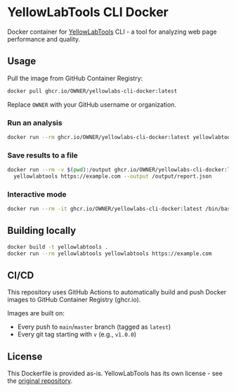 # YellowLabTools CLI Docker

Docker container for [YellowLabTools](https://github.com/YellowLabTools/YellowLabTools) CLI - a tool for analyzing web page performance and quality.

## Usage

Pull the image from GitHub Container Registry:

```bash
docker pull ghcr.io/OWNER/yellowlabs-cli-docker:latest
```

Replace `OWNER` with your GitHub username or organization.

### Run an analysis

```bash
docker run --rm ghcr.io/OWNER/yellowlabs-cli-docker:latest yellowlabtools https://example.com
```

### Save results to a file

```bash
docker run --rm -v $(pwd):/output ghcr.io/OWNER/yellowlabs-cli-docker:latest \
  yellowlabtools https://example.com --output /output/report.json
```

### Interactive mode

```bash
docker run --rm -it ghcr.io/OWNER/yellowlabs-cli-docker:latest /bin/bash
```

## Building locally

```bash
docker build -t yellowlabtools .
docker run --rm yellowlabtools yellowlabtools https://example.com
```

## CI/CD

This repository uses GitHub Actions to automatically build and push Docker images to GitHub Container Registry (ghcr.io).

Images are built on:
- Every push to `main`/`master` branch (tagged as `latest`)
- Every git tag starting with `v` (e.g., `v1.0.0`)

## License

This Dockerfile is provided as-is. YellowLabTools has its own license - see the [original repository](https://github.com/YellowLabTools/YellowLabTools).
